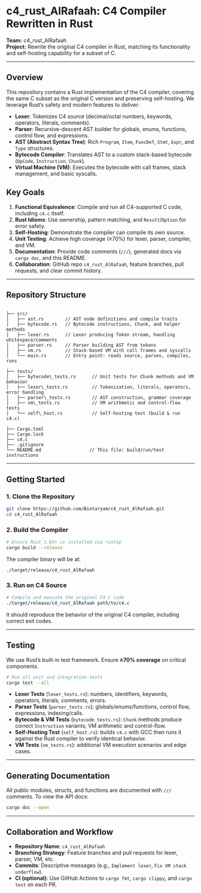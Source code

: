 # c4_rust_AlRafaah: C4 Compiler Rewritten in Rust

**Team:** c4_rust_AlRafaah  
**Project:** Rewrite the original C4 compiler in Rust, matching its functionality and self-hosting capability for a subset of C.

---

## Overview

This repository contains a Rust implementation of the C4 compiler, covering the same C subset as the original C version and preserving self-hosting. We leverage Rust’s safety and modern features to deliver:

- **Lexer**: Tokenizes C4 source (decimal/octal numbers, keywords, operators, literals, comments).  
- **Parser**: Recursive-descent AST builder for globals, enums, functions, control flow, and expressions.  
- **AST (Abstract Syntax Tree)**: Rich `Program`, `Item`, `FuncDef`, `Stmt`, `Expr`, and `Type` structures.  
- **Bytecode Compiler**: Translates AST to a custom stack-based bytecode (`OpCode`, `Instruction`, `Chunk`).  
- **Virtual Machine (VM)**: Executes the bytecode with call frames, stack management, and basic syscalls.

## Key Goals

1. **Functional Equivalence**: Compile and run all C4-supported C code, including `c4.c` itself.  
2. **Rust Idioms**: Use ownership, pattern matching, and `Result`/`Option` for error safety.  
3. **Self-Hosting**: Demonstrate the compiler can compile its own source.  
4. **Unit Testing**: Achieve high coverage (≥70%) for lexer, parser, compiler, and VM.  
5. **Documentation**: Provide code comments (`///`), generated docs via `cargo doc`, and this README.  
6. **Collaboration**: GitHub repo `c4_rust_AlRafaah`, feature branches, pull requests, and clear commit history.

---

## Repository Structure

```

├── src/
│   ├── ast.rs        // AST node definitions and compile traits
│   ├── bytecode.rs   // Bytecode instructions, Chunk, and helper methods
│   ├── lexer.rs      // Lexer producing Token stream, handling whitespace/comments
│   ├── parser.rs     // Parser building AST from tokens
│   ├── vm.rs         // Stack-based VM with call frames and syscalls
│   └── main.rs       // Entry point: reads source, parses, compiles, runs

├── tests/
│   ├── bytecode\_tests.rs      // Unit tests for Chunk methods and VM behavior
│   ├── lexer\_tests.rs         // Tokenization, literals, operators, error handling
│   ├── parser\_tests.rs        // AST construction, grammar coverage
│   ├── vm\_tests.rs            // VM arithmetic and control-flow tests
│   └── self\_host.rs           // Self-hosting test (build & run c4.c)

├── Cargo.toml
├── Cargo.lock
├── c4.c
├── .gitignore
└── README.md                  // This file: build/run/test instructions

````

---

## Getting Started

### 1. Clone the Repository

```bash
git clone https://github.com/Bintaryam/c4_rust_AlRafaah.git
cd c4_rust_AlRafaah
````

### 2. Build the Compiler

```bash
# Ensure Rust 1.65+ is installed via rustup
cargo build --release
```

The compiler binary will be at:

```
./target/release/c4_rust_AlRafaah
```

### 3. Run on C4 Source

```bash
# Compile and execute the original C4 C code
./target/release/c4_rust_AlRafaah path/to/c4.c
```

It should reproduce the behavior of the original C4 compiler, including correct exit codes.

---

## Testing

We use Rust’s built-in test framework. Ensure **≥70% coverage** on critical components.

```bash
# Run all unit and integration tests
cargo test --all
```

* **Lexer Tests** (`lexer_tests.rs`): numbers, identifiers, keywords, operators, literals, comments, errors.
* **Parser Tests** (`parser_tests.rs`): globals/enums/functions, control flow, expressions, indexing/calls.
* **Bytecode & VM Tests** (`bytecode_tests.rs`): `Chunk` methods produce correct `Instruction` variants; VM arithmetic and control-flow.
* **Self-Hosting Test** (`self_host.rs`): builds `c4.c` with GCC then runs it against the Rust compiler to verify identical behavior.
* **VM Tests** (`vm_tests.rs`): additional VM execution scenarios and edge cases.

---

## Generating Documentation

All public modules, structs, and functions are documented with `///` comments. To view the API docs:

```bash
cargo doc --open
```

---

## Collaboration and Workflow

* **Repository Name**: `c4_rust_AlRafaah`
* **Branching Strategy**: Feature branches and pull requests for lexer, parser, VM, etc.
* **Commits**: Descriptive messages (e.g., `Implement lexer`, `Fix VM stack underflow`).
* **CI (optional)**: Use GitHub Actions to `cargo fmt`, `cargo clippy`, and `cargo test` on each PR.
